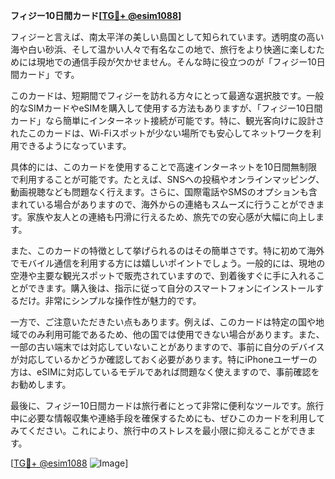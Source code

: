 **フィジー10日間カード[[TG💪+ @esim1088](https://t.me/s/esim1088)]**

フィジーと言えば、南太平洋の美しい島国として知られています。透明度の高い海や白い砂浜、そして温かい人々で有名なこの地で、旅行をより快適に楽しむためには現地での通信手段が欠かせません。そんな時に役立つのが「フィジー10日間カード」です。

このカードは、短期間でフィジーを訪れる方々にとって最適な選択肢です。一般的なSIMカードやeSIMを購入して使用する方法もありますが、「フィジー10日間カード」なら簡単にインターネット接続が可能です。特に、観光客向けに設計されたこのカードは、Wi-Fiスポットが少ない場所でも安心してネットワークを利用できるようになっています。

具体的には、このカードを使用することで高速インターネットを10日間無制限で利用することが可能です。たとえば、SNSへの投稿やオンラインマッピング、動画視聴なども問題なく行えます。さらに、国際電話やSMSのオプションも含まれている場合がありますので、海外からの連絡もスムーズに行うことができます。家族や友人との連絡も円滑に行えるため、旅先での安心感が大幅に向上します。

また、このカードの特徴として挙げられるのはその簡単さです。特に初めて海外でモバイル通信を利用する方には嬉しいポイントでしょう。一般的には、現地の空港や主要な観光スポットで販売されていますので、到着後すぐに手に入れることができます。購入後は、指示に従って自分のスマートフォンにインストールするだけ。非常にシンプルな操作性が魅力的です。

一方で、ご注意いただきたい点もあります。例えば、このカードは特定の国や地域でのみ利用可能であるため、他の国では使用できない場合があります。また、一部の古い端末では対応していないことがありますので、事前に自分のデバイスが対応しているかどうか確認しておく必要があります。特にiPhoneユーザーの方は、eSIMに対応しているモデルであれば問題なく使えますので、事前確認をお勧めします。

最後に、フィジー10日間カードは旅行者にとって非常に便利なツールです。旅行中に必要な情報収集や連絡手段を確保するためにも、ぜひこのカードを利用してみてください。これにより、旅行中のストレスを最小限に抑えることができます。

[[TG💪+ @esim1088](https://t.me/s/esim1088) ![Image](https://i.postimg.cc/Y0z9fWf4/image.png)]